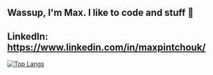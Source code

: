 ## Wassup, I'm Max. I like to code and stuff 👋

## LinkedIn: https://www.linkedin.com/in/maxpintchouk/

[![Top Langs](https://github-readme-stats.vercel.app/api/top-langs/?username=pintchom&layout=donut)](https://github.com/pintchom/github-readme-stats)
<!--
**pintchom/pintchom** is a ✨ _special_ ✨ repository because its `README.md` (this file) appears on your GitHub profile.

Here are some ideas to get you started:

- 🔭 I’m currently working on ...
- 🌱 I’m currently learning ...
- 👯 I’m looking to collaborate on ...
- 🤔 I’m looking for help with ...
- 💬 Ask me about ...
- 📫 How to reach me: ...
- 😄 Pronouns: ...
- ⚡ Fun fact: ...
-->
